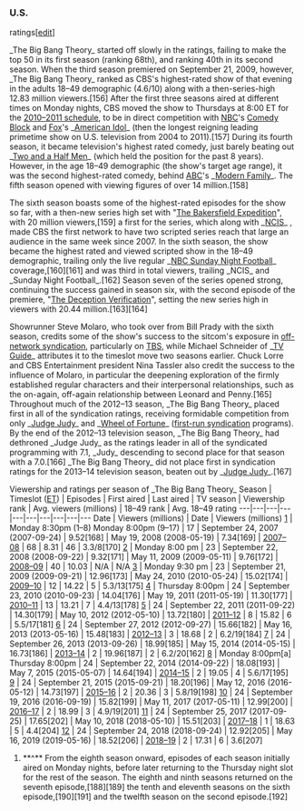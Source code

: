 ### U.S.
ratings[[edit](/w/index.php?title=The\_Big\_Bang\_Theory&action=edit&section=23
"Edit section: U.S. ratings")]

\_The Big Bang Theory\_ started off slowly in the ratings, failing to make the
top 50 in its first season (ranking 68th), and ranking 40th in its second
season. When the third season premiered on September 21, 2009, however, \_The
Big Bang Theory\_ ranked as CBS's highest-rated show of that evening in the
adults 18–49 demographic (4.6/10) along with a then-series-high 12.83 million
viewers.[156] After the first three seasons aired at different times on Monday
nights, CBS moved the show to Thursdays at 8:00 ET for the [2010–2011
schedule](/wiki/2010%E2%80%9311\_United\_States\_network\_television\_schedule
"2010–11 United States network television schedule"), to be in direct
competition with [NBC](/wiki/NBC "NBC")'s [Comedy Block](/wiki/Must\_See\_TV
"Must See TV") and [Fox](/wiki/Fox\_Broadcasting\_Company "Fox Broadcasting
Company")'s \_[American Idol](/wiki/American\_Idol "American Idol")\_ (then the
longest reigning leading primetime show on U.S. television from 2004 to
2011).[157] During its fourth season, it became television's highest rated
comedy, just barely beating out \_[Two and a Half Men](/wiki/Two\_and\_a\_Half\_Men
"Two and a Half Men")\_ (which held the position for the past 8 years).
However, in the age 18–49 demographic (the show's target age range), it was
the second highest-rated comedy, behind
[ABC](/wiki/American\_Broadcasting\_Company "American Broadcasting Company")'s
\_[Modern Family](/wiki/Modern\_Family "Modern Family")\_. The fifth season
opened with viewing figures of over 14 million.[158]

The sixth season boasts some of the highest-rated episodes for the show so
far, with a then-new series high set with "[The Bakersfield
Expedition](/wiki/The\_Big\_Bang\_Theory\_season\_6#ep124 "The Big Bang Theory
season 6")", with 20 million viewers,[159] a first for the series, which along
with \_[NCIS](/wiki/NCIS\_\(TV\_series\) "NCIS \(TV series\)")\_ , made CBS the
first network to have two scripted series reach that large an audience in the
same week since 2007. In the sixth season, the show became the highest rated
and viewed scripted show in the 18–49 demographic, trailing only the live
regular \_[NBC Sunday Night Football](/wiki/NBC\_Sunday\_Night\_Football "NBC
Sunday Night Football")\_ coverage,[160][161] and was third in total viewers,
trailing \_NCIS\_ and \_Sunday Night Football\_.[162] Season seven of the series
opened strong, continuing the success gained in season six, with the second
episode of the premiere, "[The Deception
Verification](/wiki/The\_Big\_Bang\_Theory\_season\_7#ep137 "The Big Bang Theory
season 7")", setting the new series high in viewers with 20.44
million.[163][164]

Showrunner Steve Molaro, who took over from Bill Prady with the sixth season,
credits some of the show's success to the sitcom's exposure in [off-network
syndication](/wiki/Broadcast\_syndication#Off-network\_syndication "Broadcast
syndication"), particularly on [TBS](/wiki/TBS\_\(U.S.\_TV\_channel\) "TBS \(U.S.
TV channel\)"), while Michael Schneider of \_[TV Guide](/wiki/TV\_Guide "TV
Guide")\_ attributes it to the timeslot move two seasons earlier. Chuck Lorre
and CBS Entertainment president Nina Tassler also credit the success to the
influence of Molaro, in particular the deepening exploration of the firmly
established regular characters and their interpersonal relationships, such as
the on-again, off-again relationship between Leonard and Penny.[165]
Throughout much of the 2012–13 season, \_The Big Bang Theory\_ placed first in
all of the syndication ratings, receiving formidable competition from only
\_[Judge Judy](/wiki/Judge\_Judy "Judge Judy")\_ and \_[Wheel of
Fortune](/wiki/Wheel\_of\_Fortune\_\(American\_game\_show\) "Wheel of Fortune
\(American game show\)")\_ ([first-run syndication](/wiki/First-run\_syndication
"First-run syndication") programs). By the end of the 2012–13 television
season, \_The Big Bang Theory\_ had dethroned \_Judge Judy\_ as the ratings leader
in all of the syndicated programming with 7.1, \_Judy\_ descending to second
place for that season with a 7.0.[166] \_The Big Bang Theory\_ did not place
first in syndication ratings for the 2013–14 television season, beaten out by
\_[Judge Judy](/wiki/Judge\_Judy "Judge Judy")\_.[167]

Viewership and ratings per season of \_The Big Bang Theory\_ Season | Timeslot ([ET](/wiki/Eastern\_Time\_Zone "Eastern Time Zone")) | Episodes | First aired | Last aired | TV season | Viewership 
rank | Avg. viewers 
(millions) | 18–49 
rank | Avg. 18–49 
rating 
---|---|---|---|---|---|---|---|---|--- 
Date | Viewers 
(millions) | Date | Viewers 
(millions) 
[1](/wiki/The\_Big\_Bang\_Theory\_season\_1 "The Big Bang Theory season 1") | Monday 8:30pm (1–8) 
Monday 8:00pm (9–17) | 17 | September 24, 2007 (2007-09-24) | 9.52[168] | May 19, 2008 (2008-05-19) | 7.34[169] | [2007–08](/wiki/2007%E2%80%9308\_United\_States\_network\_television\_schedule "2007–08 United States network television schedule") | 68 | 8.31 | 46 | 3.3/8[170] 
[2](/wiki/The\_Big\_Bang\_Theory\_season\_2 "The Big Bang Theory season 2") | Monday 8:00 pm | 23 | September 22, 2008 (2008-09-22) | 9.32[171] | May 11, 2009 (2009-05-11) | 9.76[172] | [2008–09](/wiki/2008%E2%80%9309\_United\_States\_network\_television\_schedule "2008–09 United States network television schedule") | 40 | 10.03 | N/A | N/A 
[3](/wiki/The\_Big\_Bang\_Theory\_season\_3 "The Big Bang Theory season 3") | Monday 9:30 pm | 23 | September 21, 2009 (2009-09-21) | 12.96[173] | May 24, 2010 (2010-05-24) | 15.02[174] | [2009–10](/wiki/2009%E2%80%9310\_United\_States\_network\_television\_schedule "2009–10 United States network television schedule") | 12 | 14.22 | 5 | 5.3/13[175] 
[4](/wiki/The\_Big\_Bang\_Theory\_season\_4 "The Big Bang Theory season 4") | Thursday 8:00pm | 24 | September 23, 2010 (2010-09-23) | 14.04[176] | May 19, 2011 (2011-05-19) | 11.30[177] | [2010–11](/wiki/2010%E2%80%9311\_United\_States\_network\_television\_schedule "2010–11 United States network television schedule") | 13 | 13.21 | 7 | 4.4/13[178] 
[5](/wiki/The\_Big\_Bang\_Theory\_season\_5 "The Big Bang Theory season 5") | 24 | September 22, 2011 (2011-09-22) | 14.30[179] | May 10, 2012 (2012-05-10) | 13.72[180] | [2011–12](/wiki/2011%E2%80%9312\_United\_States\_network\_television\_schedule "2011–12 United States network television schedule") | 8 | 15.82 | 6 | 5.5/17[181] 
[6](/wiki/The\_Big\_Bang\_Theory\_season\_6 "The Big Bang Theory season 6") | 24 | September 27, 2012 (2012-09-27) | 15.66[182] | May 16, 2013 (2013-05-16) | 15.48[183] | [2012–13](/wiki/2012%E2%80%9313\_United\_States\_network\_television\_schedule "2012–13 United States network television schedule") | 3 | 18.68 | 2 | 6.2/19[184] 
[7](/wiki/The\_Big\_Bang\_Theory\_\(season\_7\) "The Big Bang Theory \(season 7\)") | 24 | September 26, 2013 (2013-09-26) | 18.99[185] | May 15, 2014 (2014-05-15) | 16.73[186] | [2013–14](/wiki/2013%E2%80%9314\_United\_States\_network\_television\_schedule "2013–14 United States network television schedule") | 2 | 19.96[187] | 2 | 6.2/20[162] 
[8](/wiki/The\_Big\_Bang\_Theory\_\(season\_8\) "The Big Bang Theory \(season 8\)") | Monday 8:00pm[a] 
Thursday 8:00pm | 24 | September 22, 2014 (2014-09-22) | 18.08[193] | May 7, 2015 (2015-05-07) | 14.64[194] | [2014–15](/wiki/2014%E2%80%9315\_United\_States\_network\_television\_schedule "2014–15 United States network television schedule") | 2 | 19.05 | 4 | 5.6/17[195] 
[9](/wiki/The\_Big\_Bang\_Theory\_\(season\_9\) "The Big Bang Theory \(season 9\)") | 24 | September 21, 2015 (2015-09-21) | 18.20[196] | May 12, 2016 (2016-05-12) | 14.73[197] | [2015–16](/wiki/2015%E2%80%9316\_United\_States\_network\_television\_schedule "2015–16 United States network television schedule") | 2 | 20.36 | 3 | 5.8/19[198] 
[10](/wiki/The\_Big\_Bang\_Theory\_\(season\_10\) "The Big Bang Theory \(season 10\)") | 24 | September 19, 2016 (2016-09-19) | 15.82[199] | May 11, 2017 (2017-05-11) | 12.99[200] | [2016–17](/wiki/2016%E2%80%9317\_United\_States\_network\_television\_schedule "2016–17 United States network television schedule") | 2 | 18.99 | 3 | 4.9/19[201] 
[11](/wiki/The\_Big\_Bang\_Theory\_\(season\_11\) "The Big Bang Theory \(season 11\)") | 24 | September 25, 2017 (2017-09-25) | 17.65[202] | May 10, 2018 (2018-05-10) | 15.51[203] | [2017–18](/wiki/2017%E2%80%9318\_United\_States\_network\_television\_schedule "2017–18 United States network television schedule") | 1 | 18.63 | 5 | 4.4[204] 
[12](/wiki/The\_Big\_Bang\_Theory\_\(season\_12\) "The Big Bang Theory \(season 12\)") | 24 | September 24, 2018 (2018-09-24) | 12.92[205] | May 16, 2019 (2019-05-16) | 18.52[206] | [2018–19](/wiki/2018%E2%80%9319\_United\_States\_network\_television\_schedule "2018–19 United States network television schedule") | 2 | 17.31 | 6 | 3.6[207] 
 
 1. \*\*^\*\* From the eighth season onward, episodes of each season initially aired on Monday nights, before later returning to the Thursday night slot for the rest of the season. The eighth and ninth seasons returned on the seventh episode,[188][189] the tenth and eleventh seasons on the sixth episode,[190][191] and the twelfth season on the second episode.[192]
